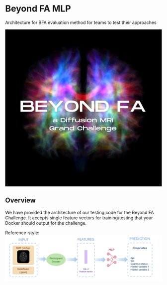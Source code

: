 # Beyond FA MLP
Architecture for BFA evaluation method for teams to test their approaches

![alt text][Logo]

[Logo]: https://github.com/MASILab/beyondFA_mlp/blob/main/4.png "Challenge Logo"


## Overview
We have provided the architecture of our testing code for the Beyond FA Challenge. It accepts single feature vectors for training/testing that your Docker should output for the challenge. 

Reference-style: 
![alt text][ChallengeArchitecture]

[ChallengeArchitecture]: https://github.com/MASILab/beyondFA_mlp/blob/main/fig2.png "Challenge Architecture"

